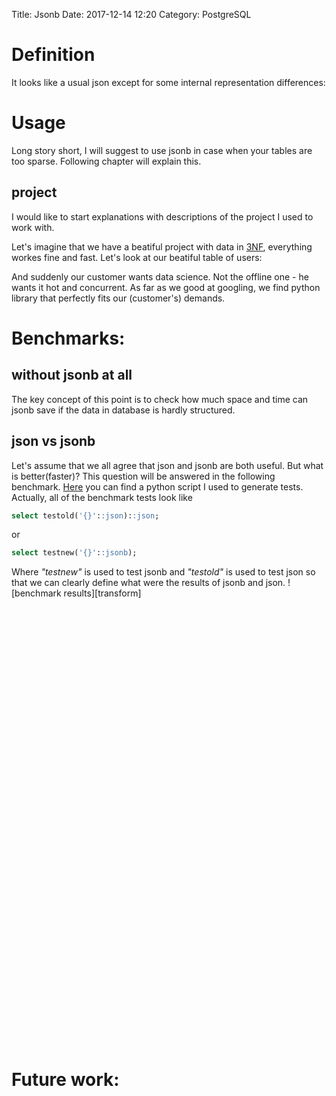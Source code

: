 Title: Jsonb
Date: 2017-12-14 12:20
Category: PostgreSQL

<script type="text/javascript" src="https://www.gstatic.com/charts/loader.js"></script>

[//]: <> (# Jsonb outline:- definition- usage- benchmarks- future work)
		
# Definition
It looks like a usual json except for some internal representation differences:

<script type="text/javascript">
      google.charts.load('current', {'packages':['table']});
      google.charts.setOnLoadCallback(drawTable);

      function drawTable() {
        var data = new google.visualization.DataTable();
        data.addColumn('string', 'Comment');
        data.addColumn('string', 'Example');
        data.addColumn('string', 'Json');
        data.addColumn('string', 'Jsonb');
        
        // TODO: find out how to show spaces!!!
        data.addRows([
          ['unique keys', 'select \'{"0":0, "1":1,"0":2}\'::json;','{"0":0, "1":1, "0":2}', '{"1":1, "0":2}'],
          ['no identation',  'select \'{"0":0, "1":1,        "0":2}\'::json;',  '{"0":0, "1":1,        "0":2}', '{"1":1, "0":2}']
        ]);
		
        var table = new google.visualization.Table(document.getElementById('definition_table'));

        table.draw(data, {showRowNumber: true, width: '100%', height: '100%'});
      }
</script>
<div id="definition_table"></div>


# Usage
Long story short, I will suggest to use jsonb in case when your tables are too sparse. Following chapter will explain this.

## project
I would like to start explanations with descriptions of the project I used to work with.

Let's imagine that we have a beatiful project with data in [3NF][3NF], everything workes fine and fast. Let's look at our beatiful table of users:

<script type="text/javascript">
      google.charts.load('current', {'packages':['table']});
      google.charts.setOnLoadCallback(drawTable);

      function drawTable() {
        var data = new google.visualization.DataTable();
        data.addColumn('string', 'Name');
        data.addColumn('number', 'Salary');
        data.addColumn('boolean', 'Full Time Employee');
        data.addRows([
          ['Mike',  {v: 10000, f: '$10,000'}, true],
          ['Jim',   {v:8000,   f: '$8,000'},  false],
          ['Alice', {v: 12500, f: '$12,500'}, true],
          ['Bob',   {v: 7000,  f: '$7,000'},  true],
        ]);

        var table = new google.visualization.Table(document.getElementById('usage_table'));

        table.draw(data, {showRowNumber: true, width: '100%', height: '100%'});
      }
</script>

<div id="usage_table"></div>

And suddenly our customer wants data science. Not the offline one - he wants it hot and concurrent. As far as we good at googling, we find python library that perfectly fits our (customer's) demands.
	
# Benchmarks:
## without jsonb at all
The key concept of this point is to check how much space and time can jsonb save if the data in database is hardly structured.

## json vs jsonb
Let's assume that we all agree that json and jsonb are both useful. But what is better(faster)? This question will be answered in the following benchmark. [Here][pyGen] you can find a python script I used to generate tests. Actually, all of the benchmark tests look like 
```sql
select testold('{}'::json)::json;
```
or
```sql
select testnew('{}'::jsonb);
```
Where *"testnew"* is used to test jsonb and *"testold"* is used to test json so that we can clearly define what were the results of jsonb and json.
![benchmark results][transform]


<script type="text/javascript">
     var data;
     var chart;

      // Load the Visualization API and the piechart package.
      google.charts.load('current', {'packages':['corechart']});

      // Set a callback to run when the Google Visualization API is loaded.
      google.charts.setOnLoadCallback(drawChart);

      // Callback that creates and populates a data table,
      // instantiates the pie chart, passes in the data and
      // draws it.
      function drawChart() {
        data = new google.visualization.DataTable();
        data.addColumn('number', 'json size');
        data.addColumn('number', 'latency_old, s');
        data.addColumn('number', 'latency_new, s');
        data.addRows([
          [1,		7.208,		2.77],
          [1001,	53.411,		9.285],
          [2001,	103.929,	16.214],
          [3001,	157.989,	25.814],
          [4001,	204.865,	31.78],
          [5001,	259.243,	40.423],
          [6001,	309.912,	49.886],
          [7001,	359.798,	53.999],
          [8001,	414.597,	63.592],
          [9001,	481.893,	74.574],
          [10001,	520.906,	80.629],
          [11001,	573.934,	87.01],
          [12001,	630.937,	94.384],
          [13001,	686.475,	103.035],
          [14001,	744.054,	113.548],
          [15001,	798.305,	116.316],
          [16001,	861.136,	126.024],
          [17001,	916.432,	148.425],
          [18001,	979.769,	151.548],
          [19001,	1050.776,	161.134],
          [20001,	1084.992,	169.715],
          [21001,	1149.904,	181.003],
          [22001,	1189.699,	185.644],
          [23001,	1237.404,	192.815],
          [24001,	1298.407,	199.408],
          [25001,	1348.316,	209.455],
          [26001,	1431.793,	221.336],
          [27001,	1474.972,	219.977],
          [28001,	1510.263,	225.925],
          [29001,	1574.153,	241.067]
        ]);

        // Set chart options
        var options = {
        	title:'Differences in latency',
        	curveType: 'function',
        	legend: { position: 'right' }
            };

        // Instantiate and draw our chart, passing in some options.
        var chart = new google.visualization.LineChart(document.getElementById('chart_div'));
        // google.visualization.events.addListener(chart, 'select', selectHandler);
        chart.draw(data, options);
      }

      function selectHandler() {
        var selectedItem = chart.getSelection()[0];
        var value = data.getValue(selectedItem.row, 0);
        alert('The user selected ' + value);
      }

</script>
    
<div id="chart_div" style="width:400; height:700"></div>


# Future work:

[//]: <> (src)
[pyGen]: https://github.com/ankarion/jsonb_plperl/blob/master/sql/bench/gen_tests.py
[jsonb_plperl]: https://github.com/ankarion/jsonb_plperl

[//]: <> (img)


[//]: <> (articles)
[3NF]: https://en.wikipedia.org/wiki/Third_normal_form
